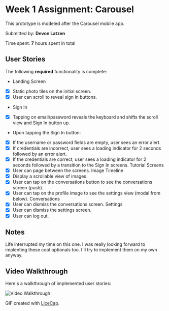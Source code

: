 # Week 1 Assignment: Carousel

This prototype is modeled after the Carousel mobile app. 

Submitted by: **Devon Latzen**

Time spent: **7** hours spent in total

## User Stories

The following **required** functionality is complete:

* Landing Screen
* [x] Static photo tiles on the initial screen.
* [x] User can scroll to reveal sign in buttons.
* Sign In
* [x] Tapping on email/password reveals the keyboard and shifts the scroll view and Sign In button up.
* Upon tapping the Sign In button:
* [x] If the username or password fields are empty, user sees an error alert.
* [x] If credentials are incorrect, user sees a loading indicator for 2 seconds followed by an error alert.
* [x] If the credentials are correct, user sees a loading indicator for 2 seconds followed by a transition to the Sign In screens.
Tutorial Screens
* [x] User can page between the screens.
Image Timeline
* [x] Display a scrollable view of images.
* [x] User can tap on the conversations button to see the conversations screen (push).
* [x] User can tap on the profile image to see the settings view (modal from below).
Conversations
* [x] User can dismiss the conversations screen.
Settings
* [x] User can dismiss the settings screen.
* [x] User can log out.

## Notes
Life interrupted my time on this one. I was really looking forward to implenting these cool optionals too. I'll try to implement them on my own anyway.

## Video Walkthrough 

Here's a walkthrough of implemented user stories:

![Video Walkthrough](codepath_week2_assignment_carousel.gif)

GIF created with [LiceCap](http://www.cockos.com/licecap/).



